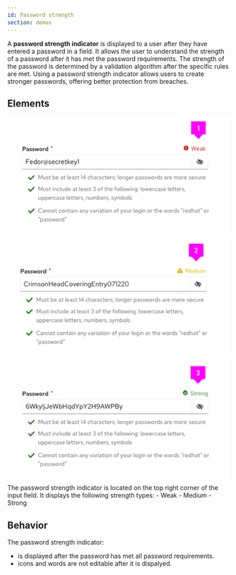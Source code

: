 ```yaml
---
id: Password strength
section: demos
---
```


A **password strength indicator** is displayed to a user after they have entered a password in a field. It allows the user to understand the strength of a password after it has met the password requirements. The strength of the password is determined by a validation algorithm after the specific rules are met.  Using a password strength indicator allows users to create stronger passwords, offering better protection from breaches. 

## Elements

<img src="./img/password strength indicator weak.png" alt="password strength indicator weak"/>
<br/>
<img src="./img/password strength indicator medium.png" alt="password strength indicator medium"/>
<br/>
<img src="./img/password strength indicator strong.png" alt="password strength indicator strong"/>
<br/>
The password strength indicator is located on the top right corner of the input field. It displays the following strength types:
- Weak
- Medium
- Strong

## Behavior

The password strength indicator:
- is displayed after the password has met all password requirements.
- icons and words are not editable after it is dispalyed.